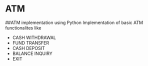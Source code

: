 # ATM
##ATM implementation using Python
Implementation of basic ATM functionalites like 
- CASH WITHDRAWAL
- FUND TRANSFER
- CASH DEPOSIT
- BALANCE INQUIRY
- EXIT
